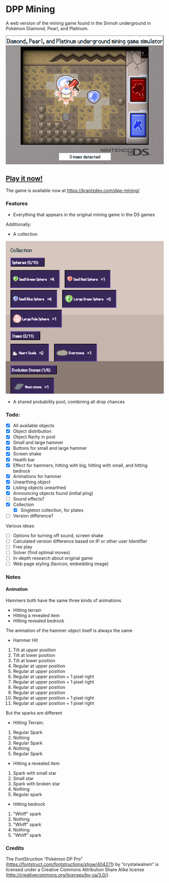 # DPP Mining
A web version of the mining game found in the Sinnoh underground in Pokémon Diamond, Pearl, and Platinum.

![Mining screenshot](/img/mining_screenshot.png)

## [Play it now!](https://krantzdev.com/dpp-mining/)
The game is available now at https://krantzdev.com/dpp-mining/

### Features

- Everything that appears in the original mining game in the DS games

Additionally:
- A collection

![Collection screenshot](/img/collection_screenshot.png)
- A shared probability pool, combining all drop chances

### Todo:
- [x] All available objects
- [x] Object distribution
- [x] Object Rarity in pool
- [x] Small and large hammer
- [x] Buttons for small and large hammer
- [x] Screen shake
- [x] Health bar
- [x] Effect for hammers, hitting with big, hitting with small, and hitting bedrock
- [x] Animations for hammer
- [x] Unearthing object
- [x] Listing objects unearthed
- [x] Announcing objects found (initial ping)
- [ ] Sound effects?
- [x] Collection
    - [x] Singleton collection, for plates
- [ ] Version difference?

Various ideas:
- [ ] Options for turning off sound, screen shake
- [ ] Calculated version difference based on IP or other user Identifier
- [ ] Free play
- [ ] Solver (find optimal moves)
- [ ] In-depth research about original game
- [ ] Web page styling (favicon, embedding image)

### Notes

#### Animation

Hammers both have the same three kinds of animations
- Hitting terrain
- Hitting a revealed item
- Hitting revealed bedrock

The animation of the hammer object itself is always the same
- Hammer Hit
1. Tilt at upper position
2. Tilt at lower position
3. Tilt at lower position
4. Regular at upper position
5. Regular at upper position
6. Regular at upper position + 1 pixel right
7. Regular at upper position + 1 pixel right
8. Regular at upper position
9. Regular at upper position
10. Regular at upper position + 1 pixel right
11. Regular at upper position + 1 pixel right

But the sparks are different

- Hitting Terrain: 
1. Regular Spark
2. Nothing
3. Regular Spark
4. Nothing
5. Regular Spark

- Hitting a revealed item
1. Spark with small star
2. Small star
3. Spark with broken star
4. Nothing
5. Regular spark

- Hitting bedrock
1. "Whiff" spark
2. Nothing
3. "Whiff" spark
4. Nothing
5. "Whiff" spark

### Credits

The FontStruction “Pokémon DP Pro” (https://fontstruct.com/fontstructions/show/404271) by “crystalwalrein” is licensed under a Creative Commons Attribution Share Alike license (http://creativecommons.org/licenses/by-sa/3.0/).
